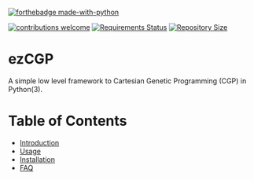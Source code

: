 [![forthebadge made-with-python](http://ForTheBadge.com/images/badges/made-with-python.svg)](https://www.python.org/)

[![contributions welcome](https://img.shields.io/badge/contributions-welcome-brightgreen.svg?style=flat)](https://github.com/dwyl/esta/issues)
[![Requirements Status](https://requires.io/github/ezCGP/ezCGP/requirements.svg?branch=talebi-tubbies)](https://requires.io/github/ezCGP/ezCGP/requirements/?branch=talebi-tubbies)
[![Repository Size](https://img.shields.io/github/repo-size/ezCGP/ezCGP.svg)](https://github.com/ezCGP/ezCGP)

# ezCGP
A simple low level framework to Cartesian Genetic Programming (CGP) in Python(3).

# Table of Contents
  * [Introduction](#ezCGP)
  * [Usage](#usage)
  * [Installation](#installation)
  * [FAQ](#faq)

